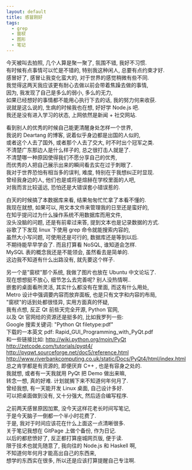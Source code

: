 ```yaml
---
layout: default
title: 感冒刚好
tags:
  - grep
  - 窗棂
  - 图形
  - 笔记
---
```


今天被叫去拍照, 几个人算是聚一聚了, 氛围不错, 我好不习惯.  
有时候有点事情可以忙是不错的, 特别我这种闲人, 总要有点约束才好.  
感冒好了, 感冒让我变化蛮大的, 对于世界的感觉稍微有些不同.  
我觉得这两天我应该更有耐心去做以前会带着焦躁去做的事情,  
因为, 我发现了自己是多么的弱小, 多么的无力,  
如果已经想好的事情都不能用心执行下去的话, 我的努力何来收获.  
说就是这么说的, 生病的时候我也在想, 好好学 Node.js 吧.  
我还是没有进入学习的状态, 上网依然是新闻 + 社交网站.  
  
看到别人的优秀的时候自己能更清醒身处怎样一个世界,  
我说的 Deartang 的博客, 说着似乎身边都是出国的人似的,  
或者这个人去了国外, 或者那个人去了交大, 时不时出个冠军之类.  
不清楚广东那边人是什么样子的, 总之很打击人就是了.  
不清楚哪一种原因使得我们不愿分享自己的优秀,  
而优秀的人把自己展示出来的瞬间看去实在过于刺眼了.  
我对于世界恐怕有相当多的误判, 难度, 特别在于我想纠正时显现.  
曾经我身边的人, 他们也是或将是煊赫在学校里面的人吧,  
对我而言比较遥远, 恐怕还是大错误套小错误惹的.  
  
白天的时候搞了本数据库来看, 结果匆匆忙忙拿了本看不懂的.  
我现在就想, 如果可以, 用文本文件来管理我的日至还是蛮好的,  
在知乎提问过为什么操作系统不用数据库而用文件,  
没头没脑的问题, 还是有前辈过来答, 提到文本也是记录数据的方式.  
谷歌了下发现 linux 下使用 grep 命令就能搜索内容的,  
虽然大小写问题, 可使用还是可行的, 数据库还是等到以后.  
不期待能早早学会了. 而且打算看 NoSQL, 谁知道会怎样.  
MySQL 表的概念我还是不能领会, 虽然看去是简单的.  
这边我不知道有什么出路没有, 就先要这个样子.  
  
另一个是"窗棂"那个系统, 我做了图片也放在 Ubuntu 中文论坛了.  
现在想想挺不放心, 细节怎么去完善呢? 别人没热情啊..  
嵌套的桌面看所灵活, 其实什么都没有在里面, 而这有什么用处,  
Metro 设计中强调要内容而放弃面板, 也是只有文字和内容的布局,  
"窗棂"的话到处都很怪异, 实用方面真的怀疑,  
我有点想, 反正 Qt 前些天完全开源, Python 官网,  
以及 Qt 官网给的资源还是挺多的, 比如我罗列一些:  
Google 搜索关键词: "Python Qt filetype:pdf"  
下载的一本英文 pdf: Rapid_GUI_Programming_with_PyQt.pdf  
和一些链接比如: http://wiki.python.org/moin/PyQt  
http://zetcode.com/tutorials/pyqt4/  
http://pyqwt.sourceforge.net/doc5/reference.html  
http://www.riverbankcomputing.co.uk/static/Docs/PyQt4/html/index.html  
总之肯学都是有资源的, 即便厌弃 C++ , 也是有容身之处的.  
我就想, 或者有一天我就用 PyQt 把 Demo 做出来嘛,  
转念一想, 真的好难. 计划就搁下来不知道何年何月了.  
曾经我想, 有一天能开发 Linux 桌面, 自己设计多好.  
可以把桌面做到没有, 又十分强大, 然后适合编写程序.  
  
之前两天感冒原因加累, 没今天这样花老长时间写笔记,  
于是今天脑子一倒都一个半小时花费了.  
于是, 我对于时间应该花在什么上面这一点清晰很多.  
关于笔记我想在 GitPage 上做个备份, 作为日记.  
以后的都悲愤好了, 反正都打算座城网页版, 便于读.  
限于技术也就先随意了, 我向往的 Node.js 和 Haskell 啊,  
不知道何年何月才能高出自己的东西来,  
想学的东西实在很多, 所以还是应该打算提醒自己专注啊.  
